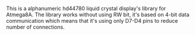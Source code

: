 This is a alphanumeric hd44780 liquid crystal display's library for Atmega8A. The library works without using RW bit, it's based on 4-bit data communication which means that it's using only D7-D4 pins to reduce number of connections. 
